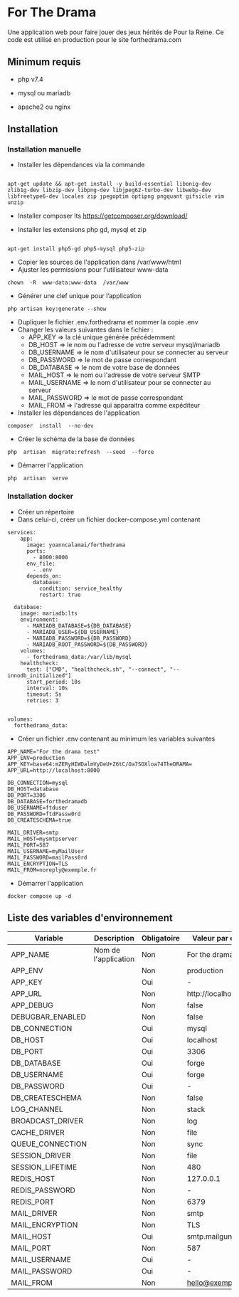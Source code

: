 # For The Drama

Une application web pour faire jouer des jeux hérités de Pour la Reine. Ce code est utilisé en production pour le site forthedrama.com
  

## Minimum requis

* php v7.4

* mysql ou mariadb

* apache2 ou nginx


## Installation

### Installation manuelle

* Installer les dépendances via la commande

```

apt-get update && apt-get install -y build-essential libonig-dev zlib1g-dev libzip-dev libpng-dev libjpeg62-turbo-dev libwebp-dev libfreetype6-dev locales zip jpegoptim optipng pngquant gifsicle vim unzip

```

* Installer composer lts https://getcomposer.org/download/

* Installer les extensions php gd, mysql et zip

```

apt-get install php5-gd php5-mysql php5-zip

```
* Copier les sources de l'application dans /var/www/html
* Ajuster les permissions pour l'utilisateur www-data
```
chown  -R  www-data:www-data  /var/www
```
  * Générer une clef unique pour l’application
```
php artisan key:generate --show
```
* Dupliquer le fichier .env.forthedrama et nommer la copie .env
* Changer les valeurs suivantes dans le fichier :
	* APP_KEY => la clé unique générée précédemment
	* DB_HOST => le nom ou l'adresse de votre serveur mysql/mariadb
	* DB_USERNAME => le nom d'utilisateur pour se connecter au serveur
    * DB_PASSWORD => le mot de passe correspondant
	* DB_DATABASE => le nom de votre base de données
	* MAIL_HOST => le nom ou l'adresse de votre serveur SMTP
	* MAIL_USERNAME => le nom d'utilisateur pour se connecter au serveur 
	* MAIL_PASSWORD => le mot de passe correspondant
	* MAIL_FROM => l'adresse qui apparaitra comme expéditeur
 * Installer les dépendances de l'application
```
composer  install  --no-dev
```
* Créer le schéma de la base de données
```
php  artisan  migrate:refresh  --seed  --force
```
*  Démarrer l'application
```
php  artisan  serve
```

### Installation docker

* Créer un répertoire
* Dans celui-ci, créer un fichier docker-compose.yml contenant
```
services:
	app:
	  image: yoanncalamai/forthedrama
	  ports:
	    - 8000:8000
	  env_file:
	    - .env
	  depends_on:
	    database:
	      condition: service_healthy
	      restart: true

  database:
    image: mariadb:lts
    environment:
      - MARIADB_DATABASE=${DB_DATABASE}
      - MARIADB_USER=${DB_USERNAME}
      - MARIADB_PASSWORD=${DB_PASSWORD}
      - MARIADB_ROOT_PASSWORD=${DB_PASSWORD}
    volumes:
      - forthedrama_data:/var/lib/mysql
    healthcheck:
      test: ["CMD", "healthcheck.sh", "--connect", "--innodb_initialized"]
      start_period: 10s
      interval: 10s
      timeout: 5s
      retries: 3
 

volumes:
  forthedrama_data:
```

* Créer un fichier .env contenant au minimum les variables suivantes
```
APP_NAME="For the drama test"
APP_ENV=production
APP_KEY=base64:mZERyHIWDalmVyDeU+Z6tC/Oa7SOXloa74TheDRAMA=
APP_URL=http://localhost:8000

DB_CONNECTION=mysql
DB_HOST=database
DB_PORT=3306
DB_DATABASE=forthedramadb
DB_USERNAME=ftduser
DB_PASSWORD=ftdPassw0rd
DB_CREATESCHEMA=true

MAIL_DRIVER=smtp
MAIL_HOST=mysmtpserver
MAIL_PORT=587
MAIL_USERNAME=myMailUser
MAIL_PASSWORD=mailPass0rd
MAIL_ENCRYPTION=TLS
MAIL_FROM=noreply@exemple.fr
```
* Démarrer l'application
```
docker compose up -d
```

## Liste des variables d'environnement

|Variable|Description|Obligatoire|Valeur par défaut|
|--|--|--|--|
|APP_NAME|Nom de l'application|Non|For the drama fork|
|APP_ENV||Non|production|
|APP_KEY||Oui|-|
|APP_URL||Non|http://localhost:8000|
|APP_DEBUG||Non|false|
|DEBUGBAR_ENABLED||Non|false|
|DB_CONNECTION||Oui|mysql|
|DB_HOST||Oui|localhost|
|DB_PORT||Oui|3306|
|DB_DATABASE||Oui|forge|
|DB_USERNAME||Oui|forge|
|DB_PASSWORD||Oui|-|
|DB_CREATESCHEMA||Non|false|
|LOG_CHANNEL||Non|stack|
|BROADCAST_DRIVER||Non|log|
|CACHE_DRIVER||Non|file|
|QUEUE_CONNECTION||Non|sync|
|SESSION_DRIVER||Non|file|
|SESSION_LIFETIME||Non|480|
|REDIS_HOST||Non|127.0.0.1|
|REDIS_PASSWORD||Non|-|
|REDIS_PORT||Non|6379|
|MAIL_DRIVER||Non|smtp|
|MAIL_ENCRYPTION||Non|TLS|
|MAIL_HOST||Oui|smtp.mailgun.org|
|MAIL_PORT||Non|587|
|MAIL_USERNAME||Oui|-|
|MAIL_PASSWORD||Oui|-|
|MAIL_FROM||Non|hello@exemple.com|


